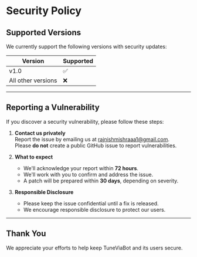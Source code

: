 # Security Policy

## Supported Versions

We currently support the following versions with security updates:


| Version | Supported |
|---------|-----------|
| v1.0    | ✅         |
| All other versions | ❌ |

---

## Reporting a Vulnerability

If you discover a security vulnerability, please follow these steps:

1. **Contact us privately**  
   Report the issue by emailing us at [rajnishmishraaa1@gmail.com](mailto:rajnishmishraaa1@gmail.com).  
   Please **do not** create a public GitHub issue to report vulnerabilities.

2. **What to expect**
   * We'll acknowledge your report within **72 hours**.
   * We'll work with you to confirm and address the issue.
   * A patch will be prepared within **30 days**, depending on severity.

3. **Responsible Disclosure**
   * Please keep the issue confidential until a fix is released.
   * We encourage responsible disclosure to protect our users.

---

## Thank You

We appreciate your efforts to help keep TuneViaBot and its users secure.
